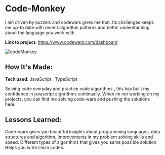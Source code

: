 # Code-Monkey

I am driven by puzzels and codewars gives me that. Its challenges keeps me up-to date with recent algorithm patterns and better understanding about the language you work with.

**Link to project:** https://www.codewars.com/dashboard


![codeMonkey](https://github.com/AirSayy/code-monkey/assets/107049081/108e1816-6a23-4676-8f1f-9a6989bf8d98)


## How It's Made:

**Tech used:** JavaScript , TypeScript

Solving code everyday and practice code algorithms , this has built my confidence in javascript algorithms continually. When im not working on my projects, you can find me solving code-wars and pushing the solutions here.



## Lessons Learned:

Code-wars gives you beautiful insights about programming languages, data structures and algorithm.
Improvements in my problem solving skills and speed.
Different types of algorithms that gives you same possible solution.
Helps you write clean codes.




